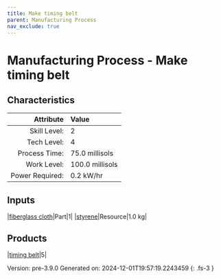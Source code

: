 ```yaml
---
title: Make timing belt
parent: Manufacturing Process
nav_exclude: true
---
```

# Manufacturing Process - Make timing belt


## Characteristics

| Attribute      | Value |
|--------:|:------|
|Skill Level:|2|
|Tech Level:|4|
|Process Time:|75.0 millisols|
|Work Level:|100.0 millisols|
|Power Required:|0.2 kW/hr|

## Inputs

|[fiberglass cloth](../part/fiberglass-cloth.html)|Part|1|
|[styrene](../resource/styrene.html)|Resource|1.0 kg|

## Products

|[timing belt](../part/timing-belt.html)|5|


Version: pre-3.9.0 Generated on: 2024-12-01T19:57:19.2243459
{: .fs-3 }

